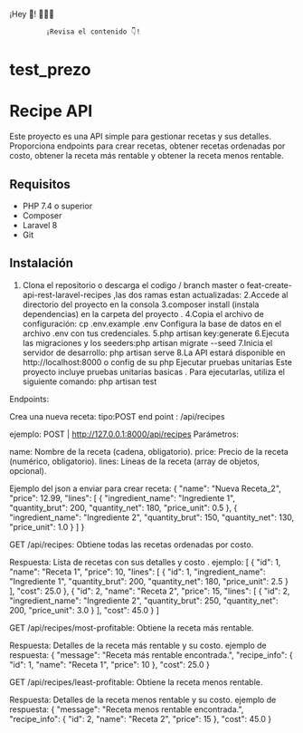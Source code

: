 ¡Hey 👋! 👨🏻‍💻

             ¡Revisa el contenido 👇!   
# test_prezo
# Recipe API

Este proyecto es una API simple para gestionar recetas y sus detalles. Proporciona endpoints para crear recetas, obtener recetas ordenadas por costo, obtener la receta más rentable y obtener la receta menos rentable.

## Requisitos

- PHP 7.4 o superior
- Composer
- Laravel 8
- Git

## Instalación

1. Clona el repositorio o descarga el codigo / branch master o feat-create-api-rest-laravel-recipes ,las dos ramas estan actualizadas: 
2.Accede al directorio del proyecto en la consola
3.composer install (instala dependencias) en la carpeta del proyecto .
4.Copia el archivo de configuración: cp .env.example .env Configura la base de datos en el archivo .env con tus credenciales.
5.php artisan key:generate
6.Ejecuta las migraciones y los seeders:php artisan migrate --seed
7.Inicia el servidor de desarrollo: php artisan serve
8.La API estará disponible en http://localhost:8000 o config de su php
Ejecutar pruebas unitarias
Este proyecto incluye pruebas unitarias basicas . Para ejecutarlas, utiliza el siguiente comando:
php artisan test


Endpoints:

Crea una nueva receta: 
tipo:POST 
end point : /api/recipes

ejemplo: POST | http://127.0.0.1:8000/api/recipes
Parámetros:

name: Nombre de la receta (cadena, obligatorio).
price: Precio de la receta (numérico, obligatorio).
lines: Líneas de la receta (array de objetos, opcional).

Ejemplo del json a enviar para crear receta:
{
    "name": "Nueva Receta_2",
    "price": 12.99,
    "lines": [
        {
            "ingredient_name": "Ingrediente 1",
            "quantity_brut": 200,
            "quantity_net": 180,
            "price_unit": 0.5
        },
        {
            "ingredient_name": "Ingrediente 2",
            "quantity_brut": 150,
            "quantity_net": 130,
            "price_unit": 1.0
        }
    ]
}



GET /api/recipes: Obtiene todas las recetas ordenadas por costo.

Respuesta: Lista de recetas con sus detalles y costo .
ejemplo:
[
  {
    "id": 1,
    "name": "Receta 1",
    "price": 10,
    "lines": [
      {
        "id": 1,
        "ingredient_name": "Ingrediente 1",
        "quantity_brut": 200,
        "quantity_net": 180,
        "price_unit": 2.5
      }
    ],
    "cost": 25.0
  },
  {
    "id": 2,
    "name": "Receta 2",
    "price": 15,
    "lines": [
      {
        "id": 2,
        "ingredient_name": "Ingrediente 2",
        "quantity_brut": 250,
        "quantity_net": 200,
        "price_unit": 3.0
      }
    ],
    "cost": 45.0
  }
]

GET /api/recipes/most-profitable: Obtiene la receta más rentable.

Respuesta: Detalles de la receta más rentable y su costo.
ejemplo de respuesta:
{
  "message": "Receta más rentable encontrada.",
  "recipe_info": {
    "id": 1,
    "name": "Receta 1",
    "price": 10
  },
  "cost": 25.0
}


GET /api/recipes/least-profitable: Obtiene la receta menos rentable.

Respuesta: Detalles de la receta menos rentable y su costo.
ejemplo de respuesta:
{
  "message": "Receta menos rentable encontrada.",
  "recipe_info": {
    "id": 2,
    "name": "Receta 2",
    "price": 15
  },
  "cost": 45.0
}
